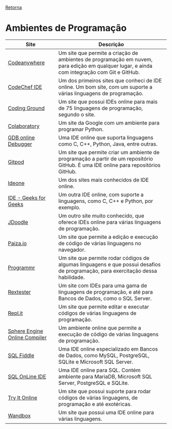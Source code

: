 [Retorna](../README.md)

# Ambientes de Programação

|                                 Site                                 |                                                                  Descrição                                                                  |
|----------------------------------------------------------------------|---------------------------------------------------------------------------------------------------------------------------------------------|
| [Codeanywhere](https://codeanywhere.com/)                            | Um site que permite a criação de ambientes de programação em nuvem, para edição em qualquer lugar, e ainda com integração com Git e GitHub. |
| [CodeChef IDE](https://www.codechef.com/ide)                         | Um dos primeiros sites que conheci de IDE online. Um bom site, com um suporte a várias linguagens de programação.                           |
| [Coding Ground](https://www.tutorialspoint.com/codingground.htm)     | Um site que possui IDEs online para mais de 75 linguagens de programação, segundo o site.                                                   |
| [Colaboratory](https://colab.research.google.com/)                   | Um site da Google com um ambiente para programar Python.                                                                                    |
| [GDB online Debugger](https://www.onlinegdb.com/)                    | Uma IDE online que suporta linguagens como C, C++, Python, Java, entre outras.                                                              |
| [Gitpod](https://www.gitpod.io/)                                     | Um site que permite criar um ambiente de programação a partir de um repositório GitHub. É uma IDE online para repositórios GitHub.          |
| [Ideone](https://ideone.com/)                                        | Um dos sites mais conhecidos de IDE online.                                                                                                 |
| [IDE - Geeks for Geeks](https://ide.geeksforgeeks.org/)              | Um outra IDE online, com suporte a linguagens, como C, C++ e Python, por exemplo.                                                           |
| [JDoodle](https://www.jdoodle.com/)                                  | Um outro site muito conhecido, que oferece IDEs online para várias linguagens de programação.                                               |
| [Paiza.io](https://paiza.io/en)                                      | Um site que permite a edição e execução de código de várias linguagens no navegador.                                                        |
| [Programmr](http://www.programmr.com/)                               | Um site que permite rodar códigos de algumas linguagens e que possui desafios de programação, para exercitação dessa habilidade.            |
| [Rextester](https://rextester.com/)                                  | Um site com IDEs para uma gama de linguagens de programação, e até para Bancos de Dados, como o SQL Server.                                 |
| [Repl.it](https://repl.it/)                                          | Um site que permite editar e executar códigos de várias linguagens de programação.                                                          |
| [Sphere Engine Online Compiler](https://sphere-engine.com/compilers) | Um ambiente online que permite a execução de código de várias linguagens de programação.                                                    |
| [SQL Fiddle](http://sqlfiddle.com/)                                  | Uma IDE online especializado em Bancos de Dados, como MySQL, PostgreSQL, SQLite e Microsoft SQL Server.                                     |
| [SQL OnLine IDE](https://sqliteonline.com/)                          | Uma IDE online para SQL. Contém ambiente para MariaDB, Microsoft SQL Server, PostgreSQL e SQLite.                                           |
| [Try It Online](https://tio.run/#)                                   | Um site que possui suporte para rodar códigos de várias linguagens, de programação e até exotéricas.                                        |
| [Wandbox](https://wandbox.org/)                                      | Um site que possui uma IDE online para várias linguagens.                                                                                   |